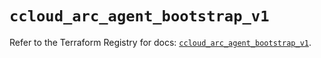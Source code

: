 # `ccloud_arc_agent_bootstrap_v1`

Refer to the Terraform Registry for docs: [`ccloud_arc_agent_bootstrap_v1`](https://registry.terraform.io/providers/sap-cloud-infrastructure/sci/2.2.1/docs/resources/ccloud_arc_agent_bootstrap_v1).
